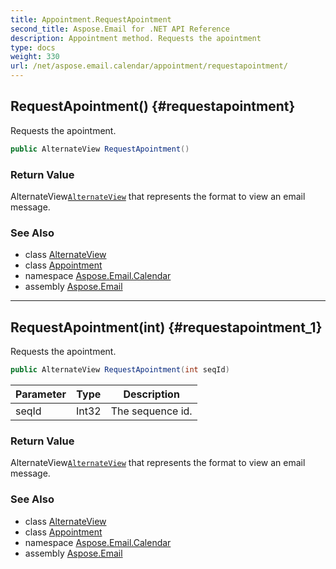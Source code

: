 ```yaml
---
title: Appointment.RequestApointment
second_title: Aspose.Email for .NET API Reference
description: Appointment method. Requests the apointment
type: docs
weight: 330
url: /net/aspose.email.calendar/appointment/requestapointment/
---
```

## RequestApointment() {#requestapointment}

Requests the apointment.

```csharp
public AlternateView RequestApointment()
```

### Return Value

AlternateView[`AlternateView`](../../../aspose.email/alternateview/) that represents the format to view an email message.

### See Also

* class [AlternateView](../../../aspose.email/alternateview/)
* class [Appointment](../)
* namespace [Aspose.Email.Calendar](../../appointment/)
* assembly [Aspose.Email](../../../)

---

## RequestApointment(int) {#requestapointment_1}

Requests the apointment.

```csharp
public AlternateView RequestApointment(int seqId)
```

| Parameter | Type | Description |
| --- | --- | --- |
| seqId | Int32 | The sequence id. |

### Return Value

AlternateView[`AlternateView`](../../../aspose.email/alternateview/) that represents the format to view an email message.

### See Also

* class [AlternateView](../../../aspose.email/alternateview/)
* class [Appointment](../)
* namespace [Aspose.Email.Calendar](../../appointment/)
* assembly [Aspose.Email](../../../)


